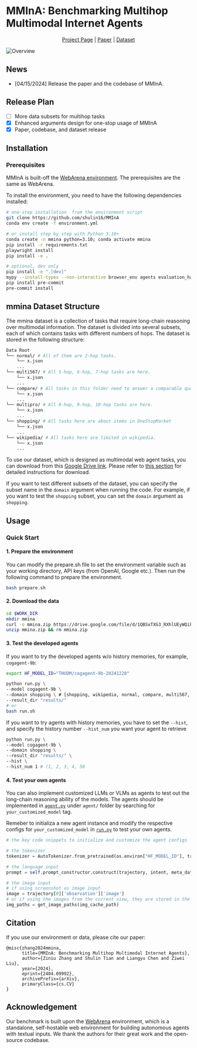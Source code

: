 # MMInA: Benchmarking Multihop Multimodal Internet Agents

<!-- <p align="center">
    <img src="media/logo.png" alt="Logo" width="80px">
    <br>
</p> -->


<p align="center">
<a href="https://mmina.cliangyu.com/">Project Page</a> |
<a href="https://arxiv.org/abs/2404.09992">Paper</a> |
<a href="https://drive.google.com/file/d/1QBSxTXG3_RXhlUEyWQikqyOEit4deDj6/view?usp=drive_link">Dataset</a>
</p>

![Overview](media/teaser.png)


## News
* [04/15/2024] Release the paper and the codebase of MMInA.

## Release Plan

- [ ] More data subsets for multihop tasks
- [x] Enhanced arguments design for one-stop usage of MMInA
- [x] Paper, codebase, and dataset release

## Installation
### Prerequisites
MMInA is built-off the <a href="https://github.com/web-arena-x/webarena">WebArena environment</a>. The prerequisites are the same as WebArena.

To install the environment, you need to have the following dependencies installed: 

```bash
# one-step installation  from the environment script
git clone https://github.com/shulin16/MMInA
conda env create -f environment.yml

# or install step by step with Python 3.10+
conda create -n mmina python=3.10; conda activate mmina
pip install -r requirements.txt
playwright install
pip install -e .

# optional, dev only
pip install -e ".[dev]"
mypy --install-types --non-interactive browser_env agents evaluation_harness
pip install pre-commit
pre-commit install
```

## mmina Dataset Structure
The mmina dataset is a collection of tasks that require long-chain reasoning over multimodal information. The dataset is divided into several subsets, each of which contains tasks with different numbers of hops. The dataset is stored in the following structure:

``` bash
Data Root
└── normal/ # All of them are 2-hop tasks.
    └── x.json
    ...
└── multi567/ # All 5-hop, 6-hop, 7-hop tasks are here.
    └── x.json
    ...
└── compare/ # All tasks in this folder need to answer a comparable question first.
    └── x.json
    ...
└── multipro/ # All 8-hop, 9-hop, 10-hop tasks are here.
    └── x.json
    ...
└── shopping/ # All tasks here are about items in OneStopMarket
    └── x.json
    ...
└── wikipedia/ # All tasks here are limited in wikipedia.
    └── x.json
    ...
```

To use our dataset, which is designed as multimodal web agent tasks, you can download from this [Google Drive link](https://drive.google.com/file/d/1QBSxTXG3_RXhlUEyWQikqyOEit4deDj6/view?usp=drive_link). Please refer to [this section](##Usage) for detailed instructions for download.

If you want to test different subsets of the dataset, you can specify the subset name in the `domain` argument when running the code. For example, if you want to test the `shopping` subset, you can set the `domain` argument as `shopping`.


## Usage
### Quick Start
#### 1. Prepare the environment
You can modify the prepare.sh file to set the environment variable such as your working directory, API keys (from OpenAI, Google etc.). Then run the following command to prepare the environment.
```bash
bash prepare.sh
```

#### 2. Download the data
```bash
cd $WORK_DIR
mkdir mmina
curl -o mmina.zip https://drive.google.com/file/d/1QBSxTXG3_RXhlUEyWQikqyOEit4deDj6/view?usp=drive_link
unzip mmina.zip && rm mmina.zip
```

#### 3. Test the developed agents
If you want to try the developed agents w/o history memories, for example, `cogagent-9b`:
```bash
export HF_MODEL_ID="THUDM/cogagent-9b-20241220"

python run.py \
--model cogagent-9b \
--domain shopping \ # [shopping, wikipedia, normal, compare, multi567, multipro]
--result_dir "results/"
# or
bash run.sh
```

If you want to try agents with history memories, you have to set the `--hist`, and specify the history number `--hist_num` you want your agent to retrieve

```bash
python run.py \
--model cogagent-9b \
--domain shopping \ 
--result_dir "results/" \
--hist \
--hist_num 1 # (1, 2, 3, 4, 50
```

#### 4. Test your own agents
You can also implement customized LLMs or VLMs as agents to test out the long-chain reasoning ability of the models. The agents should be implemented in [`agent.py`](agent/agent.py) under `agent/` folder by searching for `your_customized_model` tag. 

Remeber to initializa a new agent instance and modify the respective configs for `your_customized_model` in [`run.py`](run.py)  to test your own agents.

``` python
# the key code snippets to initialize and customize the agent configs

# the tokenizer
tokenizer = AutoTokenizer.from_pretrained(os.environ["HF_MODEL_ID"], trust_remote_code=True)

# the language input
prompt = self.prompt_constructor.construct(trajectory, intent, meta_data)

# the image input
# if using screenshot as image input
image = trajectory[0]['observation']['image']
# or if using the images from the current view, they are stored in the ./cache/img_bin folder, which can be retrieved by the following code
img_paths = get_image_paths(img_cache_path)
```

## Citation
If you use our environment or data, please cite our paper:
```
@misc{zhang2024mmina,
      title={MMInA: Benchmarking Multihop Multimodal Internet Agents}, 
      author={Ziniu Zhang and Shulin Tian and Liangyu Chen and Ziwei Liu},
      year={2024},
      eprint={2404.09992},
      archivePrefix={arXiv},
      primaryClass={cs.CV}
}
```

## Acknowledgement
Our benchmark is built upon the <a href="https://webarena.dev/">WebArena</a> environment, which is a standalone, self-hostable web environment for building autonomous agents with textual inputs. We thank the authors for their great work and the open-source codebase.
